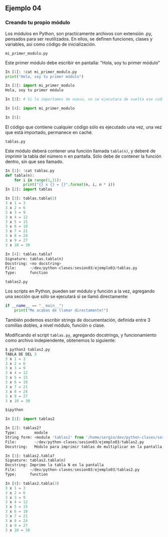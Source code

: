 ## Ejemplo 04

### Creando tu propio módulo

Los módulos en Python, son practicamente archivos con extensión .py, pensados para ser reutilizados. En ellos, se definen funciones, clases y variables, así como código de inicialización.

`mi_primer_modulo.py`

Este primer módulo debe escribir en pantalla: "Hola, soy tu primer módulo"

```python
In [1]: !cat mi_primer_modulo.py
print("Hola, soy tu primer módulo")

In [2]: import mi_primer_modulo
Hola, soy tu primer módulo

In [3]: # Si lo importamos de nuevo, no se ejecutara de vuelta ese codigo

In [4]: import mi_primer_modulo

In [5]: 
```

El código que contiene cualquier código sólo es ejecutado una vez, una vez que está importado, permanece en caché.

`tablas.py`

Este módulo deberá contener una función llamada `tabla(n)`, y deberé de imprimir la tabla del número n en pantalla. Sólo debe de contener la función dentro, sin que sea llamado.

```python
In [1]: !cat tablas.py
def tabla(n):
    for i in range(1,11):
        print("{} x {} = {}".format(n, i, n * i))
In [2]: import tablas

In [3]: tablas.tabla(3)
3 x 1 = 3
3 x 2 = 6
3 x 3 = 9
3 x 4 = 12
3 x 5 = 15
3 x 6 = 18
3 x 7 = 21
3 x 8 = 24
3 x 9 = 27
3 x 10 = 30

In [4]: tablas.tabla?
Signature: tablas.tabla(n)
Docstring: <no docstring>
File:      ~/dev/python-clases/sesion03/ejemplo03/tablas.py
Type:      function
```

`tablas2.py`

Los scripts en Python, pueden ser módulo y función a la vez, agregando una sección que sólo se ejecutará si se llamó directamente:

```python
if __name__ == "__main__":
    print("Me acabas de llamar directamente!")
```

También podemos escribir strings de documentación, definida entre 3 comillas dobles, a nivel módulo, función o clase.

Modificando el script `tablas.py`, agregando docstrings, y funcionamiento como archivo indepiendente, obtenemos lo siguiente:

```python
$ python3 tablas2.py 
TABLA DE DEL 3
3 x 1 = 3
3 x 2 = 6
3 x 3 = 9
3 x 4 = 12
3 x 5 = 15
3 x 6 = 18
3 x 7 = 21
3 x 8 = 24
3 x 9 = 27
3 x 10 = 30

$ipython

In [1]: import tablas2

In [2]: tablas2?
Type:        module
String form: <module 'tablas2' from '/home/sergio/dev/python-clases/sesion03/ejemplo03/tablas2.py'>
File:        ~/dev/python-clases/sesion03/ejemplo03/tablas2.py
Docstring:   Módulo para imprimir tablas de multiplicar en la pantalla.

In [3]: tablas2.tabla?
Signature: tablas2.tabla(n)
Docstring: Imprime la tabla N en la pantalla
File:      ~/dev/python-clases/sesion03/ejemplo03/tablas2.py
Type:      function

In [4]: tablas2.tabla(3)
3 x 1 = 3
3 x 2 = 6
3 x 3 = 9
3 x 4 = 12
3 x 5 = 15
3 x 6 = 18
3 x 7 = 21
3 x 8 = 24
3 x 9 = 27
3 x 10 = 30
```
